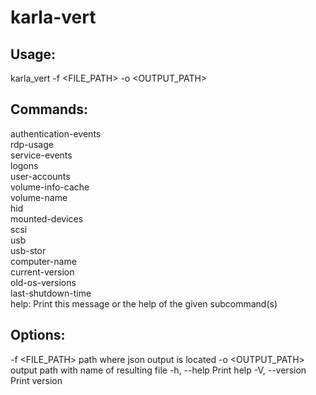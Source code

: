 # karla-vert

## Usage: 
karla_vert -f <FILE_PATH> -o <OUTPUT_PATH> <COMMAND>

## Commands:
authentication-events  
rdp-usage              
service-events         
logons                 
user-accounts          
volume-info-cache      
volume-name            
hid                    
mounted-devices        
scsi                   
usb                    
usb-stor               
computer-name          
current-version        
old-os-versions        
last-shutdown-time     
help:                   Print this message or the help of the given subcommand(s)

## Options:
-f <FILE_PATH>        path where json output is located
-o <OUTPUT_PATH>      output path with name of resulting file
-h, --help            Print help
-V, --version         Print version
